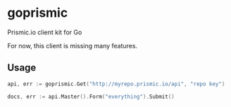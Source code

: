 goprismic
=========

Prismic.io client kit for Go

For now, this client is missing many features.

Usage
-----

```go
api, err := goprismic.Get("http://myrepo.prismic.io/api", "repo key")

docs, err := api.Master().Form("everything").Submit()
```

